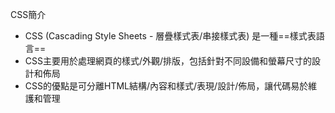 CSS簡介
- CSS (Cascading Style Sheets - 層疊樣式表/串接樣式表) 是一種==樣式表語言==
- CSS主要用於處理網頁的樣式/外觀/排版，包括針對不同設備和螢幕尺寸的設計和佈局
- CSS的優點是可分離HTML結構/內容和樣式/表現/設計/佈局，讓代碼易於維護和管理